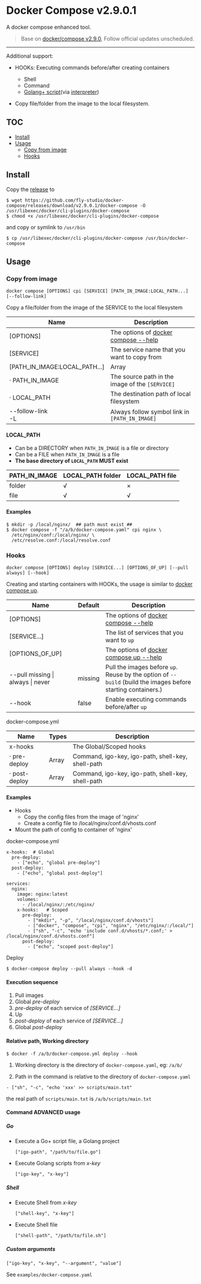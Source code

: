 # Docker Compose v2.9.0.1

A docker compose enhanced tool. 

> Base on [docker/compose v2.9.0](https://github.com/docker/compose), Follow official updates unscheduled.

---

Additional support: 

- HOOKs: Executing commands before/after creating containers
  - Shell 
  - Command
  - [Golang+ script](https://github.com/goplus/gop
  )(via [interpreter](https://github.com/goplus/igop)) 

- Copy file/folder from the image to the local filesystem.


## TOC

- [Install](#Install)
- [Usage](#Usage)
  - [Copy from image](#Copy-from-image)
  - [Hooks](#Hooks)

## Install

Copy the [release](https://github.com/fly-studio/docker-compose/releases) to 
```
$ wget https://github.com/fly-studio/docker-compose/releases/download/v2.9.0.1/docker-compose -O /usr/libexec/docker/cli-plugins/docker-compose 
$ chmod +x /usr/libexec/docker/cli-plugins/docker-compose 
```

and copy or symlink to `/usr/bin`

```
$ cp /usr/libexec/docker/cli-plugins/docker-compose /usr/bin/docker-compose
```

## Usage

### Copy from image

```
docker compose [OPTIONS] cpi [SERVICE] [PATH_IN_IMAGE:LOCAL_PATH...] [--follow-link]
```

Copy a file/folder from the image of the SERVICE to the local filesystem

| Name                          | Description                                                               |
|-------------------------------|---------------------------------------------------------------------------|
| [OPTIONS]                     | The options of [docker compose --help](docs/reference/compose.md#Options) |
| [SERVICE]                     | The service name that you want to copy from                               |
| [PATH_IN_IMAGE:LOCAL_PATH...] | Array                                                                     |
| · PATH_IN_IMAGE               | The source path in the image of the `[SERVICE]`                           |
| · LOCAL_PATH                  | The destination path of local filesystem                                  |
| --follow-link <br/>-L         | Always follow symbol link in `[PATH_IN_IMAGE]`                            |  


#### LOCAL_PATH 

- Can be a DIRECTORY when `PATH_IN_IMAGE` is a file or directory
- Can be a FILE when `PATH_IN_IMAGE` is a file
- **The base directory of `LOCAL_PATH` MUST exist** 

| PATH_IN_IMAGE | LOCAL_PATH folder | LOCAL_PATH file |
|---------------|-------------------|-----------------|
| folder        | √                 | ×               |
| file          | √                 | √               |

#### Examples

```
$ mkdir -p /local/nginx/  ## path must exist ##
$ docker compose -f "/a/b/docker-compose.yaml" cpi nginx \
  /etc/nginx/conf:/local/nginx/ \ 
  /etc/resolve.conf:/local/resolve.conf
```

### Hooks

```
docker compose [OPTIONS] deploy [SERVICE...] [OPTIONS_OF_UP] [--pull always] [--hook]
```

Creating and starting containers with HOOKs, the usage is similar to [docker compose up](docs/reference/compose_up.md).

| Name            | Default | Description                                                                    |
|-----------------|---------|--------------------------------------------------------------------------------|
| [OPTIONS]       |         | The options of [docker compose --help](docs/reference/compose.md#Options)      |
| [SERVICE...]    |         | The list of services that you want to `up`                                     |
| [OPTIONS_OF_UP] |         | The options of [docker compose up --help](docs/reference/compose_up.md#Options) |
| --pull missing \| always \| never  | missing | Pull the images before `up`. <br/> Reuse by the option of `--build` (build the images before starting containers.) |
| --hook          | false   | Enable executing commands before/after `up`                                    | 

docker-compose.yml

| Name          | Types | Description                                       |
|---------------|-------|---------------------------------------------------|
| x-hooks       |       | The Global/Scoped hooks                           |
| · pre-deploy  | Array | Command, igo-key, igo-path, shell-key, shell-path |
| · post-deploy | Array | Command, igo-key, igo-path, shell-key, shell-path |

#### Examples

- Hooks
  - Copy the config files from the image of 'nginx'
  - Create a config file to /local/nginx/conf.d/vhosts.conf
- Mount the path of config to container of 'nginx'

docker-compose.yml
```
x-hooks:  # Global
  pre-deploy:
    - ["echo", "global pre-deploy"]  
  post-deploy:
    - ["echo", "global post-deploy"]
    
services:
  nginx:
    image: nginx:latest
    volumes:
      - /local/nginx/:/etc/nginx/
    x-hooks:   # Scoped
      pre-deploy:
        - ["mkdir", "-p", "/local/nginx/conf.d/vhosts"]
        - ["docker", "compose", "cpi", "nginx", "/etc/nginx/:/local/"]
        - ["sh", "-c", "echo 'include conf.d/vhosts/*.conf;' > /local/nginx/conf.d/vhosts.conf"]  
      post-deploy:
        - ["echo", "scoped post-deploy"]
```
Deploy
```
$ docker-compose deploy --pull always --hook -d
```

#### Execution sequence

1. Pull images
2. Global _pre-deploy_ 
3. _pre-deploy_ of each service of _[SERVICE...]_
4. Up
5. _post-deploy_ of each service of _[SERVICE...]_
6. Global _post-deploy_

#### Relative path, Working directory

```
$ docker -f /a/b/docker-compose.yml deploy --hook
```

1. Working directory is the directory of `docker-compose.yaml`, eg: `/a/b/`

2. Path in the command is relative to the directory of `docker-compose.yaml`
  ```
  - ["sh", "-c", "echo 'xxx' >> scripts/main.txt"
  ```
  the real path of `scripts/main.txt` is `/a/b/scripts/main.txt`


#### Command ADVANCED usage

##### Go
- Execute a Go+ script file, a Golang project
  ```
  ["igo-path", "/path/to/file.go"]
  ```
- Execute Golang scripts from _x-key_
  ```
  ["igo-key", "x-key"]
  ```
##### Shell
- Execute Shell from _x-key_
  ```
  ["shell-key", "x-key"]
  ```
- Execute Shell file
  ```
  ["shell-path", "/path/to/file.sh"]
  ```
##### Custom arguments
  ```
  ["igo-key", "x-key", "--argument", "value"]
  ```

See `examples/docker-compose.yaml`